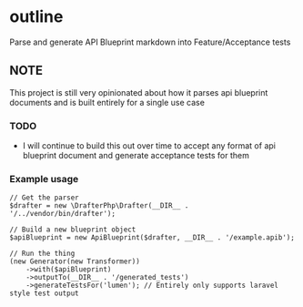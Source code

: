 # outline
Parse and generate API Blueprint markdown into Feature/Acceptance tests

## NOTE

This project is still very opinionated about how it parses api blueprint documents and is built entirely for a single use case

### TODO
- I will continue to build this out over time to accept any format of api blueprint document and generate acceptance tests for them

### Example usage

```
// Get the parser
$drafter = new \DrafterPhp\Drafter(__DIR__ . '/../vendor/bin/drafter');

// Build a new blueprint object
$apiBlueprint = new ApiBlueprint($drafter, __DIR__ . '/example.apib');

// Run the thing
(new Generator(new Transformer))
    ->with($apiBlueprint)
    ->outputTo(__DIR__ . '/generated_tests')
    ->generateTestsFor('lumen'); // Entirely only supports laravel style test output
```
